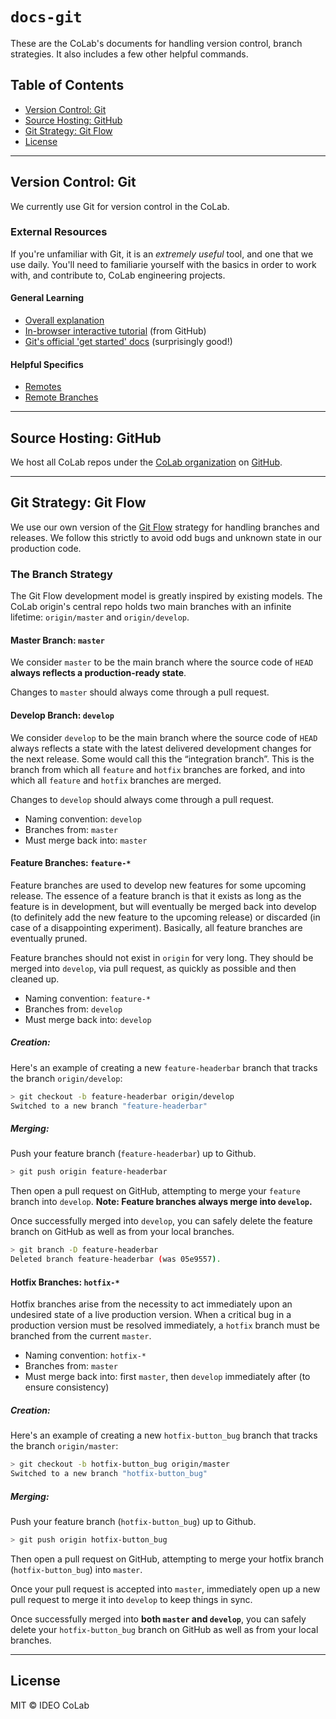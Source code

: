 # `docs-git`
These are the CoLab's documents for handling version control, branch strategies. It also includes a few other helpful commands.

## Table of Contents

- [Version Control: Git](#git)
- [Source Hosting: GitHub](#github)
- [Git Strategy: Git Flow](#gitflow)
- [License](#license)

------------------------------

## <a name="git"></a>Version Control: Git

We currently use Git for version control in the CoLab.

### External Resources

If you're unfamiliar with Git, it is an *extremely useful* tool, and one that we use daily. You'll need to familiarie yourself with the basics in order to work with, and contribute to, CoLab engineering projects.

#### General Learning
- [Overall explanation](https://betterexplained.com/articles/aha-moments-when-learning-git/)
- [In-browser interactive tutorial](https://try.github.io/levels/1/challenges/1) (from GitHub)
- [Git's official 'get started' docs](https://git-scm.com/documentation) (surprisingly good!)

#### Helpful Specifics
- [Remotes](https://git-scm.com/book/en/v2/Git-Basics-Working-with-Remotes)
- [Remote Branches](https://git-scm.com/book/en/v2/Git-Branching-Remote-Branches) 

------------------------------

## <a name="github"></a>Source Hosting: GitHub

We host all CoLab repos under the [CoLab organization](https://github.com/IDEO-coLAB) on [GitHub](https://github.com/).

------------------------------

## <a name="gitflow"></a>Git Strategy: Git Flow

We use our own version of the [Git Flow](http://nvie.com/posts/a-successful-git-branching-model/) strategy for handling branches and releases. We follow this strictly to avoid odd bugs and unknown state in our production code.

### The Branch Strategy

The Git Flow development model is greatly inspired by existing models. The CoLab origin's central repo holds two main branches with an infinite lifetime: `origin/master` and `origin/develop`.

#### Master Branch: `master`

We consider `master` to be the main branch where the source code of `HEAD` **always reflects a production-ready state**. 

Changes to `master` should always come through a pull request.

#### Develop Branch: `develop`

We consider `develop` to be the main branch where the source code of `HEAD` always reflects a state with the latest delivered development changes for the next release. Some would call this the “integration branch”. This is the branch from which all `feature` and `hotfix` branches are forked, and into which all `feature` and `hotfix` branches are merged.

Changes to `develop` should always come through a pull request.

- Naming convention: `develop`
- Branches from: `master`
- Must merge back into: `master`

#### Feature Branches: `feature-*`

Feature branches are used to develop new features for some upcoming release. The essence of a feature branch is that it exists as long as the feature is in development, but will eventually be merged back into develop (to definitely add the new feature to the upcoming release) or discarded (in case of a disappointing experiment). Basically, all feature branches are eventually pruned.

Feature branches should not exist in `origin` for very long. They should be merged into `develop`, via pull request, as quickly as possible and then cleaned up.

- Naming convention: `feature-*`
- Branches from: `develop`
- Must merge back into: `develop`

##### Creation: 

Here's an example of creating a new `feature-headerbar` branch that tracks the branch `origin/develop`:

```sh
> git checkout -b feature-headerbar origin/develop
Switched to a new branch "feature-headerbar"
```

##### Merging: 

Push your feature branch (`feature-headerbar`) up to Github.

```sh
> git push origin feature-headerbar
```

Then open a pull request on GitHub, attempting to merge your `feature` branch into `develop`. **Note: Feature branches always merge into `develop`.**

Once successfully merged into `develop`, you can safely delete the feature branch on GitHub as well as from your local branches.

```sh
> git branch -D feature-headerbar
Deleted branch feature-headerbar (was 05e9557).
```

#### Hotfix Branches: `hotfix-*`

Hotfix branches arise from the necessity to act immediately upon an undesired state of a live production version. When a critical bug in a production version must be resolved immediately, a `hotfix` branch must be branched from the current `master`.

- Naming convention: `hotfix-*`
- Branches from: `master`
- Must merge back into: first `master`, then `develop` immediately after (to ensure consistency)

##### Creation:

Here's an example of creating a new `hotfix-button_bug` branch that tracks the branch `origin/master`:

```sh
> git checkout -b hotfix-button_bug origin/master
Switched to a new branch "hotfix-button_bug"
```

##### Merging:

Push your feature branch (`hotfix-button_bug`) up to Github.

```sh
> git push origin hotfix-button_bug
```

Then open a pull request on GitHub, attempting to merge your hotfix branch (`hotfix-button_bug`) into `master`.

Once your pull request is accepted into `master`, immediately open up a new pull request to merge it into `develop` to keep things in sync.

Once successfully merged into **both `master` and `develop`**, you can safely delete your `hotfix-button_bug` branch on GitHub as well as from your local branches.

------------------------------

## License

MIT © IDEO CoLab
